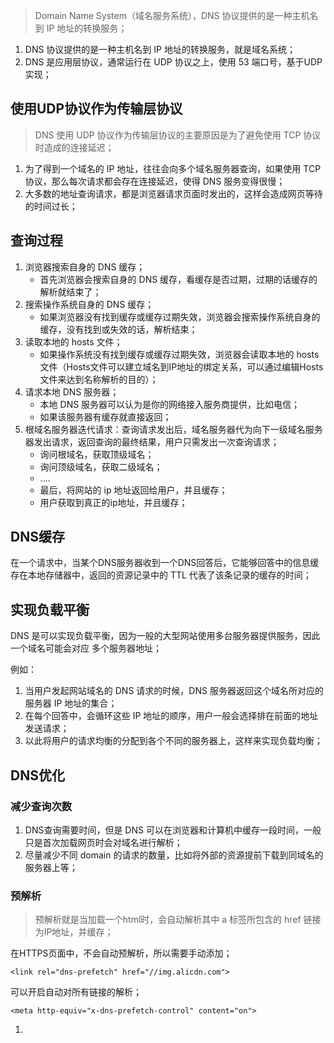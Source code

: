 > Domain Name System（域名服务系统），DNS 协议提供的是一种主机名到 IP 地址的转换服务；

1. DNS 协议提供的是一种主机名到 IP 地址的转换服务，就是域名系统；
2. DNS 是应用层协议，通常运行在 UDP 协议之上，使用 53 端口号，基于UDP实现；

## 使用UDP协议作为传输层协议

> DNS 使用 UDP 协议作为传输层协议的主要原因是为了避免使用 TCP 协议时造成的连接延迟；

1. 为了得到一个域名的 IP 地址，往往会向多个域名服务器查询，如果使用 TCP 协议，那么每次请求都会存在连接延迟，使得 DNS 服务变得很慢；
2. 大多数的地址查询请求，都是浏览器请求页面时发出的，这样会造成网页等待的时间过长；

## 查询过程

1. 浏览器搜索自身的 DNS 缓存；
   - 首先浏览器会搜索自身的 DNS 缓存，看缓存是否过期，过期的话缓存的解析就结束了；
2. 搜索操作系统自身的 DNS 缓存；
   - 如果浏览器没有找到缓存或缓存过期失效，浏览器会搜索操作系统自身的缓存，没有找到或失效的话，解析结束；
3. 读取本地的 hosts 文件；
   - 如果操作系统没有找到缓存或缓存过期失效，浏览器会读取本地的 hosts 文件（Hosts文件可以建立域名到IP地址的绑定关系，可以通过编辑Hosts文件来达到名称解析的目的）；
4. 请求本地 DNS 服务器；
   - 本地 DNS 服务器可以认为是你的网络接入服务商提供，比如电信；
   - 如果该服务器有缓存就直接返回；
5. 根域名服务器迭代请求：查询请求发出后，域名服务器代为向下一级域名服务器发出请求，返回查询的最终结果，用户只需发出一次查询请求；
   - 询问根域名，获取顶级域名；
   - 询问顶级域名，获取二级域名；
   - ....
   - 最后，将网站的 ip 地址返回给用户，并且缓存；
   - 用户获取到真正的ip地址，并且缓存；

## DNS缓存

在一个请求中，当某个DNS服务器收到一个DNS回答后，它能够回答中的信息缓存在本地存储器中，返回的资源记录中的 TTL 代表了该条记录的缓存的时间；

## 实现负载平衡

DNS 是可以实现负载平衡，因为一般的大型网站使用多台服务器提供服务，因此一个域名可能会对应 多个服务器地址；

例如：

1. 当用户发起网站域名的 DNS 请求的时候，DNS 服务器返回这个域名所对应的服务器 IP 地址的集合；
2. 在每个回答中，会循环这些 IP 地址的顺序，用户一般会选择排在前面的地址发送请求；
3. 以此将用户的请求均衡的分配到各个不同的服务器上，这样来实现负载均衡；

## DNS优化

### 减少查询次数

1. DNS查询需要时间，但是 DNS 可以在浏览器和计算机中缓存一段时间，一般只是首次加载网页时会对域名进行解析；
2. 尽量减少不同 domain 的请求的数量，比如将外部的资源提前下载到同域名的服务器上等；

### 预解析

> 预解析就是当加载一个html时，会自动解析其中 a 标签所包含的 href 链接为IP地址，并缓存；

在HTTPS页面中，不会自动预解析，所以需要手动添加；

```php+HTML
<link rel="dns-prefetch" href="//img.alicdn.com">
```

可以开启自动对所有链接的解析；

```php+HTML
<meta http-equiv="x-dns-prefetch-control" content="on">
```

1. ​